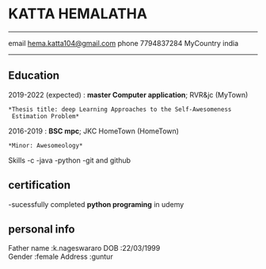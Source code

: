 KATTA HEMALATHA
============

-------------------     ----------------------------
email                          hema.katta104@gmail.com
phone                          7794837284
MyCountry                      india
-------------------     ----------------------------

Education
---------

2019-2022 (expected)
:   **master Computer application**;  RVR&jc (MyTown)

    *Thesis title: deep Learning Approaches to the Self-Awesomeness
     Estimation Problem*

2016-2019
:   **BSC mpc**; JKC 
    HomeTown (HomeTown)

    *Minor: Awesomeology*
Skills
-c
-java
-python
-git and github

certification
-----------
-sucessfully completed **python programing** in udemy

personal info
-----------
Father name   :k.nageswararo
DOB           :22/03/1999           
Gender        :female
Address       :guntur





